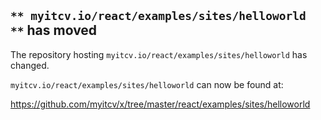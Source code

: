 ## `** myitcv.io/react/examples/sites/helloworld **` has moved

The repository hosting `myitcv.io/react/examples/sites/helloworld` has changed.

`myitcv.io/react/examples/sites/helloworld` can now be found at:

https://github.com/myitcv/x/tree/master/react/examples/sites/helloworld
